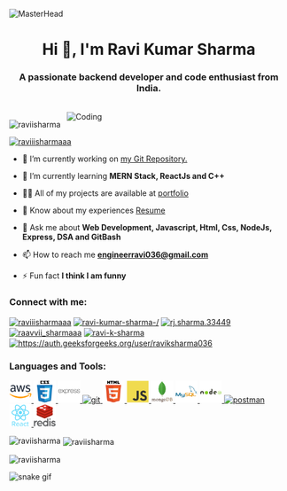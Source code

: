 ![MasterHead](https://i1.wp.com/mir-s3-cdn-cf.behance.net/project_modules/1400/9bc27292880429.5e569ff84e4d0.gif)

<h1 align="center">Hi 👋, I'm Ravi Kumar Sharma</h1>
<h3 align="center">A passionate backend developer and code enthusiast from India.</h3><br/>
<img align="right" alt="Coding" width="400" src="https://github.com/Xx-Ashutosh-xX/Xx-Ashutosh-xX/blob/master/assets/1936.gif">


<p align="left"> <img src="https://komarev.com/ghpvc/?username=raviisharma&label=Profile%20views&color=0e75b6&style=flat" alt="raviisharma" /> </p>

<p align="left"> <a href="https://twitter.com/raviiisharmaaa" target="blank"><img src="https://img.shields.io/twitter/follow/raviiisharmaaa?logo=twitter&style=for-the-badge" alt="raviiisharmaaa" /></a> </p>

- 🔭 I’m currently working on [my Git Repository.](https://github.com/RaviiSharma?tab=repositories)

- 🌱 I’m currently learning **MERN Stack, ReactJs and C++**

- 👨‍💻 All of my projects are available at [portfolio](https://ravikumarsharma-portfolio.netlify.app/)

- 📄 Know about my experiences [Resume](https://drive.google.com/file/d/1kI6Md3-Ycft61QPG18Cdm4HX9mpBgNLq/view)

- 💬 Ask me about **Web Development, Javascript, Html, Css, NodeJs, Express, DSA and GitBash**

- 📫 How to reach me **engineerravi036@gmail.com**

- ⚡ Fun fact **I think I am funny**

<h3 align="left">Connect with me:</h3>
<p align="left">
<a href="https://twitter.com/raviiisharmaaa" target="blank"><img align="center" src="https://raw.githubusercontent.com/rahuldkjain/github-profile-readme-generator/master/src/images/icons/Social/twitter.svg" alt="raviiisharmaaa" height="30" width="40" /></a>
<a href="https://linkedin.com/in/ravi-kumar-sharma-/" target="blank"><img align="center" src="https://raw.githubusercontent.com/rahuldkjain/github-profile-readme-generator/master/src/images/icons/Social/linked-in-alt.svg" alt="ravi-kumar-sharma-/" height="30" width="40" /></a>
<a href="https://fb.com/rj.sharma.33449" target="blank"><img align="center" src="https://raw.githubusercontent.com/rahuldkjain/github-profile-readme-generator/master/src/images/icons/Social/facebook.svg" alt="rj.sharma.33449" height="30" width="40" /></a>
<a href="https://instagram.com/raavvii_sharmaaa" target="blank"><img align="center" src="https://raw.githubusercontent.com/rahuldkjain/github-profile-readme-generator/master/src/images/icons/Social/instagram.svg" alt="raavvii_sharmaaa" height="30" width="40" /></a>
<a href="https://www.leetcode.com/ravi-k-sharma" target="blank"><img align="center" src="https://raw.githubusercontent.com/rahuldkjain/github-profile-readme-generator/master/src/images/icons/Social/leet-code.svg" alt="ravi-k-sharma" height="30" width="40" /></a>
<a href="https://auth.geeksforgeeks.org/user/https://auth.geeksforgeeks.org/user/raviksharma036" target="blank"><img align="center" src="https://raw.githubusercontent.com/rahuldkjain/github-profile-readme-generator/master/src/images/icons/Social/geeks-for-geeks.svg" alt="https://auth.geeksforgeeks.org/user/raviksharma036" height="30" width="40" /></a>
</p>

<h3 align="left">Languages and Tools:</h3>
<p align="left"> <a href="https://aws.amazon.com" target="_blank" rel="noreferrer"> <img src="https://raw.githubusercontent.com/devicons/devicon/master/icons/amazonwebservices/amazonwebservices-original-wordmark.svg" alt="aws" width="40" height="40"/> </a> <a href="https://www.w3schools.com/css/" target="_blank" rel="noreferrer"> <img src="https://raw.githubusercontent.com/devicons/devicon/master/icons/css3/css3-original-wordmark.svg" alt="css3" width="40" height="40"/> </a> <a href="https://expressjs.com" target="_blank" rel="noreferrer"> <img src="https://raw.githubusercontent.com/devicons/devicon/master/icons/express/express-original-wordmark.svg" alt="express" width="40" height="40"/> </a> <a href="https://git-scm.com/" target="_blank" rel="noreferrer"> <img src="https://www.vectorlogo.zone/logos/git-scm/git-scm-icon.svg" alt="git" width="40" height="40"/> </a> <a href="https://www.w3.org/html/" target="_blank" rel="noreferrer"> <img src="https://raw.githubusercontent.com/devicons/devicon/master/icons/html5/html5-original-wordmark.svg" alt="html5" width="40" height="40"/> </a> <a href="https://developer.mozilla.org/en-US/docs/Web/JavaScript" target="_blank" rel="noreferrer"> <img src="https://raw.githubusercontent.com/devicons/devicon/master/icons/javascript/javascript-original.svg" alt="javascript" width="40" height="40"/> </a> <a href="https://www.mongodb.com/" target="_blank" rel="noreferrer"> <img src="https://raw.githubusercontent.com/devicons/devicon/master/icons/mongodb/mongodb-original-wordmark.svg" alt="mongodb" width="40" height="40"/> </a> <a href="https://www.mysql.com/" target="_blank" rel="noreferrer"> <img src="https://raw.githubusercontent.com/devicons/devicon/master/icons/mysql/mysql-original-wordmark.svg" alt="mysql" width="40" height="40"/> </a> <a href="https://nodejs.org" target="_blank" rel="noreferrer"> <img src="https://raw.githubusercontent.com/devicons/devicon/master/icons/nodejs/nodejs-original-wordmark.svg" alt="nodejs" width="40" height="40"/> </a> <a href="https://postman.com" target="_blank" rel="noreferrer"> <img src="https://www.vectorlogo.zone/logos/getpostman/getpostman-icon.svg" alt="postman" width="40" height="40"/> </a> <a href="https://reactjs.org/" target="_blank" rel="noreferrer"> <img src="https://raw.githubusercontent.com/devicons/devicon/master/icons/react/react-original-wordmark.svg" alt="react" width="40" height="40"/> </a> <a href="https://redis.io" target="_blank" rel="noreferrer"> <img src="https://raw.githubusercontent.com/devicons/devicon/master/icons/redis/redis-original-wordmark.svg" alt="redis" width="40" height="40"/> </a> </p>

<p><img align="left" src="https://github-readme-stats.vercel.app/api/top-langs?username=raviisharma&show_icons=true&locale=en&layout=compact" alt="raviisharma" /></p>

<p>&nbsp;<img align="center" src="https://github-readme-stats.vercel.app/api?username=raviisharma&show_icons=true&locale=en" alt="raviisharma" /></p>

<p><img align="center" src="https://github-readme-streak-stats.herokuapp.com/?user=raviisharma&" alt="raviisharma" /></p>

![snake gif](https://github.com/RaviiSharma/RaviiSharma/blob/output/github-contribution-grid-snake.gif)
